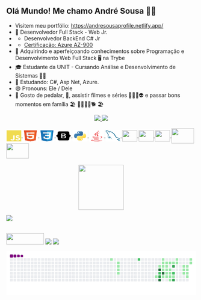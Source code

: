## Olá Mundo! Me chamo André Sousa 🙋‍♂️

- Visitem meu portfólio: https://andresousaprofile.netlify.app/
- 🔭 Desenvolvedor Full Stack - Web Jr.
- -  Desenvolvedor BackEnd C# Jr
- - [Certificação: Azure AZ-900](https://www.credly.com/badges/67bd222c-bc1d-4dbf-8997-84df7a04e41f/public_url)
- 🌱 Adquirindo e aperfeiçoando conhecimentos sobre Programação e Desenvolvimento Web Full Stack 🖥️ na Trybe
- 🎓 Estudante da UNIT - Cursando Análise e Desenvolvimento de Sistemas 👨‍🎓
- 🤔 Estudando: C#, Asp Net, Azure.
- 😄 Pronouns: Ele / Dele
- 🚵 Gosto de pedalar, 🚴, assistir filmes e séries 🧙‍♂🧛👽 e passar bons momentos em família 🏖 👨‍👩‍👧‍👧🐕 🏖️

<div align="center">
  <a href="https://github.com/dedojs">
  <img height="150em" src="https://github-readme-stats.vercel.app/api?username=dedojs&show_icons=true&theme=dark&include_all_commits=true&count_private=true"/>
  <img height="150em" src="https://github-readme-stats.vercel.app/api/top-langs/?username=dedojs&layout=compact&langs_count=7&theme=dark"/>
</div>
  
<div style="display: inline_block"><br>
  <img align="center" height="30" width="40" src="https://raw.githubusercontent.com/devicons/devicon/master/icons/javascript/javascript-plain.svg">
  <img align="center" height="30" width="40" src="https://raw.githubusercontent.com/devicons/devicon/master/icons/html5/html5-original.svg">
  <img align="center" height="30" width="40" src="https://raw.githubusercontent.com/devicons/devicon/master/icons/css3/css3-original.svg">
  <img align="center" height="30" width="40" src="https://github.com/devicons/devicon/blob/master/icons/bootstrap/bootstrap-plain.svg">
  <img align="center" height="30" width="40" src="https://raw.githubusercontent.com/devicons/devicon/master/icons/python/python-original.svg">
  <img align="center" height="30" width="40" src="https://raw.githubusercontent.com/devicons/devicon/master/icons/java/java-plain.svg">
  <img align="center" height="30" width="40" src="https://github.com/devicons/devicon/blob/master/icons/mysql/mysql-plain.svg">
  <img align="center" height="30" width="40" src="https://upload.wikimedia.org/wikipedia/commons/b/bd/Logo_C_sharp.svg">
  <img align="center" height="30" width="40" src="https://upload.wikimedia.org/wikipedia/commons/a/a7/React-icon.svg">
  <img align="center" height="30" width="40" src="https://upload.wikimedia.org/wikipedia/commons/0/0a/MySQL_textlogo.svg">
  <img align="center" height="40" width="60" src="https://upload.wikimedia.org/wikipedia/commons/9/93/MongoDB_Logo.svg">
  <img align="center" height="40" width="60" src="https://upload.wikimedia.org/wikipedia/commons/a/a8/Microsoft_Azure_Logo.svg">
</div>

<div style="display: inline_block" align="center" height="120" width="120"><br>
  <img align="center" height="120" width="120" src="https://images.credly.com/size/120x120/images/be8fcaeb-c769-4858-b567-ffaaa73ce8cf/image.png">
</div>
  
 ![](https://images.credly.com/size/120x120/images/be8fcaeb-c769-4858-b567-ffaaa73ce8cf/image.png)
       
  ##
 
<div> 
  <a href="https://andresousaprofile.netlify.app/"  target="_blank"><img src="https://media.istockphoto.com/id/1307651181/pt/vetorial/the-word-portfolio-on-colorful-background.jpg?s=170667a&w=0&k=20&c=EeWkGkuUOPXWWZ6ZCKvqU-yky8iUKfyUwCY4x9sX1ls="height="30" width="100"></a>
  <a href = "mailto:xandresousax@gmail.com"  target="_blank"><img src="https://img.shields.io/badge/Gmail-D14836?style=for-the-badge&logo=gmail&logoColor=white"></a>
  <a href="https://www.linkedin.com/in/andre-luis-sousa" target="_blank"><img src="https://img.shields.io/badge/-LinkedIn-%230077B5?style=for-the-badge&logo=linkedin&logoColor=white" target="_blank"></a>
  
  ![snake gif](https://github.com/dedojs/dedojs/blob/output/github-contribution-grid-snake.gif)
</div>


